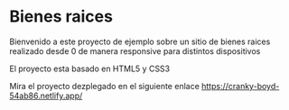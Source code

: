 # Bienes raices

Bienvenido a este proyecto de ejemplo sobre un sitio de bienes raices realizado desde 0 de manera responsive para distintos dispositivos

El proyecto esta basado en HTML5 y CSS3

Mira el proyecto dezplegado en el siguiente enlace https://cranky-boyd-54ab86.netlify.app/
